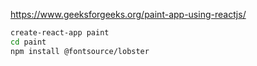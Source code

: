 https://www.geeksforgeeks.org/paint-app-using-reactjs/

```sh
create-react-app paint
cd paint
npm install @fontsource/lobster
```